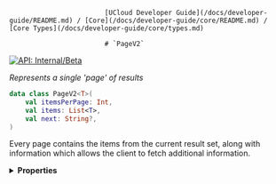                             [UCloud Developer Guide](/docs/developer-guide/README.md) / [Core](/docs/developer-guide/core/README.md) / [Core Types](/docs/developer-guide/core/types.md)
                            
                            # `PageV2`

                            
[![API: Internal/Beta](https://img.shields.io/static/v1?label=API&message=Internal/Beta&color=red&style=flat-square)](/docs/developer-guide/core/api-conventions.md)


_Represents a single 'page' of results_

```kotlin
data class PageV2<T>(
    val itemsPerPage: Int,
    val items: List<T>,
    val next: String?,
)
```
Every page contains the items from the current result set, along with information which allows the client to fetch
additional information.

<details>
<summary>
<b>Properties</b>
</summary>

<details>
<summary>
<code>itemsPerPage</code>: <code><code><a href='https://kotlinlang.org/api/latest/jvm/stdlib/kotlin/-int/'>Int</a></code></code> The expected items per page, this is extracted directly from the request
</summary>





</details>

<details>
<summary>
<code>items</code>: <code><code><a href='https://kotlinlang.org/api/latest/jvm/stdlib/kotlin.collections/-list/'>List</a>&lt;T&gt;</code></code> The items returned in this page
</summary>



NOTE: The amount of items might differ from `itemsPerPage`, even if there are more results. The only reliable way to
check if the end of results has been reached is by checking i `next == null`.


</details>

<details>
<summary>
<code>next</code>: <code><code><a href='https://kotlinlang.org/api/latest/jvm/stdlib/kotlin/-string/'>String</a>?</code></code> The token used to fetch additional items from this result set
</summary>





</details>



</details>

